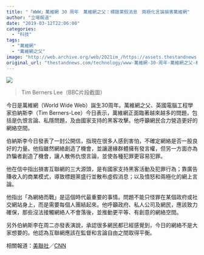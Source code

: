 ```yaml
---
title: "「WWW」萬維網 30 周年　萬維網之父：標題黨假消息　兩極化言論損害萬維網"
author: "立場報道"
date: "2019-03-12T22:06:00"
categories:
  - "科技"
tags:
  - "萬維網"
  - "萬維網之父"
image: "http://web.archive.org/web/2021im_/https://assets.thestandnews.com/media/photos/Tim20Berners20Lee_ujK4x.png"
original_url: "thestandnews.com/technology/www-萬維網-30-周年-萬維網之父-標題黨假消息-兩極化言論損害萬維網"
---
```

![](http://web.archive.org/web/2021im_/https://assets.thestandnews.com/media/photos/Tim20Berners20Lee_ujK4x.png)
> Tim Berners Lee（BBC片段截圖）

今日是萬維網（World Wide Web）誕生30周年。萬維網之父、英國電腦工程學家伯納斯李（Tim Berners-Lee）今日表示，萬維網正面臨著越來越多的問題，包括是仇恨言論、私隱問題，及由國家支持的黑客攻擊。他呼籲網民合力營造更好的網絡空間。

伯納斯李今日發表了一封公開信，指現在很多人感到害怕，不確定網絡是否一股良好的力量。他指雖然網絡創造了機會，並讓邊緣群體擁有發言權，但另一方面亦為詐騙者創造了機會，讓人散佈仇恨言論，並使各種犯罪更容易犯罪。

他在信中指出損害互聯網的三大源頭，是有國家支持黑客活動及犯罪行為；靠廣告賺收入的商業模式，導致標題黨盛行並散布虛假消息；以及憤怒和兩極化的網上言論。

他指出「為網絡而戰」是這個時代最重要的事情。問題不能只怪罪在某個政府或社交網站身上，而是需要每個人團結起來。他呼籲政府、私人公司及網民，應該致力確保，那些沒法接觸網絡人不會落後，並推動更平等、有創意的網絡空間。

另外伯納斯李在周二亦發表演說，承認很多網民都已經感覺到，今日的網絡不是大家想要的。他認為互聯網應該在監督和言論自由之間取得平衡。

相關報道：[美聯社](http://web.archive.org/web/20211229132945/https://apnews.com/1a944fcf10c445f2a87fcd5c2d0320e5?fbclid=IwAR3RkQu7k58vUINaJucqo5Oi_ygRxbg-rwoj4V5zY6MspWlECPymNb7cHWk)／[CNN](http://web.archive.org/web/20211229132945/https://edition.cnn.com/2019/03/12/uk/tim-berners-lee-www-anniversary-scli-gbr-intl/index.html)
